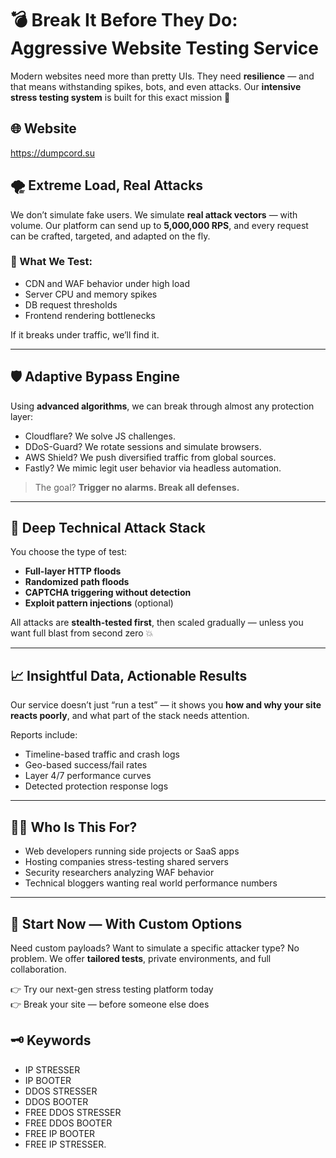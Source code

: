 # 💣 Break It Before They Do: Aggressive Website Testing Service

Modern websites need more than pretty UIs. They need **resilience** — and that means withstanding spikes, bots, and even attacks. Our **intensive stress testing system** is built for this exact mission 🧠

## 🌐 Website

https://dumpcord.su

## 🌪️ Extreme Load, Real Attacks

We don’t simulate fake users. We simulate **real attack vectors** — with volume. Our platform can send up to **5,000,000 RPS**, and every request can be crafted, targeted, and adapted on the fly.

### 🔧 What We Test:

- CDN and WAF behavior under high load
- Server CPU and memory spikes
- DB request thresholds
- Frontend rendering bottlenecks

If it breaks under traffic, we’ll find it.

---

## 🛡️ Adaptive Bypass Engine

Using **advanced algorithms**, we can break through almost any protection layer:

- Cloudflare? We solve JS challenges.
- DDoS-Guard? We rotate sessions and simulate browsers.
- AWS Shield? We push diversified traffic from global sources.
- Fastly? We mimic legit user behavior via headless automation.

> The goal? **Trigger no alarms. Break all defenses.**

---

## 🔬 Deep Technical Attack Stack

You choose the type of test:

- **Full-layer HTTP floods**
- **Randomized path floods**
- **CAPTCHA triggering without detection**
- **Exploit pattern injections** (optional)

All attacks are **stealth-tested first**, then scaled gradually — unless you want full blast from second zero 💥

---

## 📈 Insightful Data, Actionable Results

Our service doesn’t just “run a test” — it shows you **how and why your site reacts poorly**, and what part of the stack needs attention.

Reports include:

- Timeline-based traffic and crash logs
- Geo-based success/fail rates
- Layer 4/7 performance curves
- Detected protection response logs

---

## 👨‍💻 Who Is This For?

- Web developers running side projects or SaaS apps
- Hosting companies stress-testing shared servers
- Security researchers analyzing WAF behavior
- Technical bloggers wanting real world performance numbers

---

## 🎯 Start Now — With Custom Options

Need custom payloads? Want to simulate a specific attacker type? No problem. We offer **tailored tests**, private environments, and full collaboration.

👉 Try our next-gen stress testing platform today  
👉 Break your site — before someone else does 

## 🗝️ Keywords
- IP STRESSER 
- IP BOOTER 
- DDOS STRESSER 
- DDOS BOOTER 
- FREE DDOS STRESSER 
- FREE DDOS BOOTER 
- FREE IP BOOTER 
- FREE IP STRESSER.